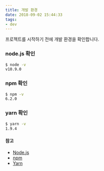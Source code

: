 ```yaml
---
title: 개발 환경
date: 2018-09-02 15:44:33
tags:
- dev
---
```

프로젝트를 시작하기 전에 개발 환경을 확인합니다.

### node.js 확인
``` bash
$ node -v
v10.9.0
```

### npm 확인
``` bash
$ npm -v
6.2.0
```

### yarn 확인
``` bash
$ yarn -v
1.9.4
```

#### 참고
- [Node.js](https://nodejs.org/en/)
- [npm](https://docs.npmjs.com/)
- [Yarn](https://yarnpkg.com/en/)
